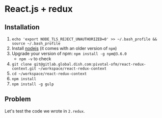 # React.js + redux

## Installation

1. `echo 'export NODE_TLS_REJECT_UNAUTHORIZED=0' >> ~/.bash_profile && source ~/.bash_profile`
1. Install [nodejs](https://nodejs.org/en/) (it comes with an older version of `npm`)
1. Upgrade your version of npm: `npm install -g npm@3.6.0`
    - `npm -v` to check
1. `git clone git@gitlab.global.dish.com:pivotal-ofm/react-redux-context.git ~/workspace/react-redux-context`
1. `cd ~/workspace/react-redux-context`
1. `npm install`
1. `npm install -g gulp`

## Problem

Let's test the code we wrote in `2.redux`.